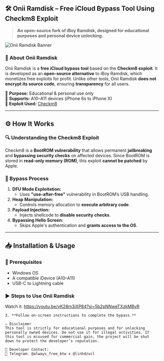 ## **🛠 Onii Ramdisk – Free iCloud Bypass Tool Using Checkm8 Exploit**  
> **An open-source fork of iBoy Ramdisk, designed for educational purposes and personal device unlocking.**  

![Onii Ramdisk Banner](https://github.com/user-attachments/assets/0e018ff9-d2a9-4f57-9841-9be708b70383)

### **📌 About Onii Ramdisk**  
Onii Ramdisk is a **free iCloud bypass tool** based on the **Checkm8 exploit**. It is developed as an **open-source alternative** to iBoy Ramdisk, which monetizes free exploits for profit. Unlike other tools, Onii Ramdisk **does not encrypt its source code**, ensuring **transparency** for all users.  

🔹 **Purpose:** Educational & personal use only  
🔹 **Supports:** A10–A11 devices (iPhone 6s to iPhone X)  
🔹 **Exploit Used:** [Checkm8](https://github.com/axi0mX/ipwndfu)  

---

## **⚙️ How It Works**  
### **🔍 Understanding the Checkm8 Exploit**  
Checkm8 is a **BootROM vulnerability** that allows permanent **jailbreaking** and **bypassing security checks** on affected devices. Since BootROM is stored in **read-only memory (ROM)**, this exploit **cannot be patched** by Apple.  

### **🚀 Bypass Process**  
1. **DFU Mode Exploitation:**  
   - Uses **"use-after-free"** vulnerability in BootROM’s USB handling.  
2. **Heap Manipulation:**  
   - Controls memory allocation to **execute arbitrary code**.  
3. **Payload Injection:**  
   - Injects shellcode to **disable security checks**.  
4. **Bypassing Hello Screen:**  
   - Skips Apple's authentication and **grants access to the OS**.  

---

## **📥 Installation & Usage**  
### **🔧 Prerequisites**  
- Windows OS
- A compatible iDevice (A10–A11)  
- USB-C to Lightning cable  

### **▶️ Steps to Use Onii Ramdisk**  
Watch it: https://youtu.be/yK28m3iXP84?si=5b2pNNweTXzkMBvR
   ```  
3. **Follow on-screen instructions to complete the bypass.**  

⚠️ Disclaimer
This tool is strictly for educational purposes and for unlocking personally owned devices. Do not use it for illegal activities. If this tool is misused for commercial gain, the project will be shut down to protect the developer’s reputation.

📢 Developer Contact:
📌 Telegram: @always_free_btw x @linhdzvcl
